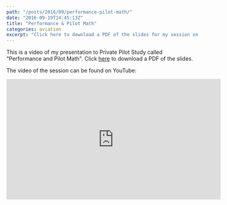 ```yaml
---
path: "/posts/2016/09/performance-pilot-math/"
date: "2016-09-19T14:45:13Z"
title: "Performance & Pilot Math"
categories: aviation
excerpt: "Click here to download a PDF of the slides for my session on Aircraft Performance.The video of the ..."
---
```


This is a video of my presentation to Private Pilot Study called "Performance and Pilot Math". Click [here](http://pfactor.io/wp-content/uploads/2016/09/PerformancePilotMath.pdf) to download a PDF of the slides.

The video of the session can be found on YouTube:

<iframe width="560" height="315" src="https://www.youtube.com/embed/NdSWFl6kTUg" frameborder="0" allow="accelerometer; autoplay; encrypted-media; gyroscope; picture-in-picture" allowfullscreen>&nbsp;</iframe>